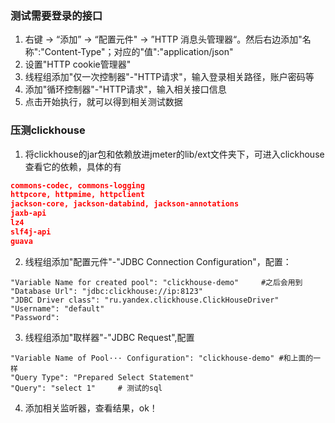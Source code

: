 ### 测试需要登录的接口

1. 右键 -> “添加” -> “配置元件" -> ”HTTP 消息头管理器“。然后右边添加"名称":"Content-Type"；对应的"值":"application/json"
2. 设置"HTTP cookie管理器"
3. 线程组添加"仅一次控制器"-"HTTP请求"，输入登录相关路径，账户密码等
4. 添加"循环控制器"-"HTTP请求"，输入相关接口信息
5. 点击开始执行，就可以得到相关测试数据



### 压测clickhouse

1. 将clickhouse的jar包和依赖放进jmeter的lib/ext文件夹下，可进入clickhouse查看它的依赖，具体的有

``` json
commons-codec, commons-logging
httpcore, httpmime, httpclient
jackson-core, jackson-databind, jackson-annotations
jaxb-api
lz4
slf4j-api
guava
```

2. 线程组添加"配置元件"-"JDBC Connection Configuration"，配置：

```properties
"Variable Name for created pool": "clickhouse-demo"		#之后会用到
"Database Url": "jdbc:clickhouse://ip:8123"
"JDBC Driver class": "ru.yandex.clickhouse.ClickHouseDriver"
"Username": "default"
"Password": 
```

3.  线程组添加"取样器"-"JDBC Request",配置

``` properties
"Variable Name of Pool··· Configuration": "clickhouse-demo"	#和上面的一样
"Query Type": "Prepared Select Statement"
"Query": "select 1"		# 测试的sql
```

4. 添加相关监听器，查看结果，ok！